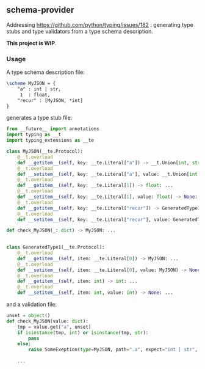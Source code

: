 ## schema-provider

Addressing https://github.com/python/typing/issues/182 :
generating type stubs and type validators from a type schema description.

**This project is WIP**. 

### Usage

A type schema description file:

```tex
\scheme MyJSON = {
    "a" : int | str,
     1  : float,
    "recur" : [MyJSON, *int]
}
```

generates a type stub file:

```python
from __future__ import annotations
import typing as __t
import typing_extensions as __te

class MyJSON(__te.Protocol):
    @__t.overload
    def __getitem__(self, key: __te.Literal["a"]) -> __t.Union[int, str]: ...
    @__t.overload    
    def __setitem__(self, key: __te.Literal["a"], value: __t.Union[int, str]) -> None: ...
    @__t.overload
    def __getitem__(self, key: __te.Literal[1]) -> float: ...
    @__t.overload    
    def __setitem__(self, key: __te.Literal[1], value: float) -> None: ...
    @__t.overload    
    def __getitem__(self, key: __te.Literal["recur"]) -> GeneratedType1: ...
    @__t.overload
    def __setitem__(self, key: __te.Literal["recur"], value: GeneratedType1) -> None: ...

def check_MyJSON(_: dict) -> MyJSON: ...
     

class GeneratedType1(__te.Protocol):
    @__t.overload
    def __getitem__(self, item: __te.Literal[0]) -> MyJSON: ...
    @__t.overload
    def __setitem__(self, item: __te.Literal[0], value: MyJSON) -> None: ...
    @__t.overload    
    def __getitem__(self, item: int) -> int: ...
    @__t.overload
    def __setitem__(self, item: int, value: int) -> None: ...
```

and a validation file:

```python
unset = object()
def check_MyJSON(value: dict):
    tmp = value.get("a", unset) 
    if isinstance(tmp, int) or isinstance(tmp, str):
        pass
    else:
        raise SomeExeption(type=MyJSON, path=".a", expect="int | str", got=str(tmp))
    
    ...
```
